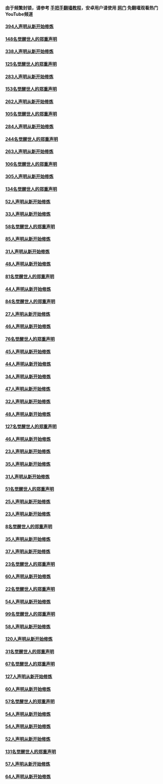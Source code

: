 #### 由于频繁封锁，请参考 [手把手翻墙教程](https://github.com/gfw-breaker/guides/wiki/)，安卓用户请使用 [网门](https://github.com/gfw-breaker/nogfw/blob/master/dl.md?t=05060100) 免翻墙观看热门YouTube频道 

#### [394人声明从新开始修炼](../pages/91/423914.md?t=05060100) 

#### [148名觉醒世人的郑重声明](../pages/91/423913.md?t=05060100) 

#### [338人声明从新开始修炼](../pages/91/423540.md?t=05060100) 

#### [125名觉醒世人的郑重声明](../pages/91/423539.md?t=05060100) 

#### [283人声明从新开始修炼](../pages/91/423296.md?t=05060100) 

#### [153名觉醒世人的郑重声明](../pages/91/423295.md?t=05060100) 

#### [262人声明从新开始修炼](../pages/91/423004.md?t=05060100) 

#### [105名觉醒世人的郑重声明](../pages/91/423003.md?t=05060100) 

#### [284人声明从新开始修炼](../pages/91/422707.md?t=05060100) 

#### [244名觉醒世人的郑重声明](../pages/91/422706.md?t=05060100) 

#### [263人声明从新开始修炼](../pages/91/422553.md?t=05060100) 

#### [106名觉醒世人的郑重声明](../pages/91/422552.md?t=05060100) 

#### [305人声明从新开始修炼](../pages/91/422153.md?t=05060100) 

#### [134名觉醒世人的郑重声明](../pages/91/422152.md?t=05060100) 

#### [52人声明从新开始修炼](../pages/91/421846.md?t=05060100) 

#### [33人声明从新开始修炼](../pages/91/421804.md?t=05060100) 

#### [58名觉醒世人的郑重声明](../pages/91/421845.md?t=05060100) 

#### [85人声明从新开始修炼](../pages/91/421769.md?t=05060100) 

#### [31人声明从新开始修炼](../pages/91/421763.md?t=05060100) 

#### [48人声明从新开始修炼](../pages/91/421605.md?t=05060100) 

#### [81名觉醒世人的郑重声明](../pages/91/421656.md?t=05060100) 

#### [44人声明从新开始修炼](../pages/91/421544.md?t=05060100) 

#### [84名觉醒世人的郑重声明](../pages/91/421543.md?t=05060100) 

#### [27人声明从新开始修炼](../pages/91/421465.md?t=05060100) 

#### [46人声明从新开始修炼](../pages/91/421454.md?t=05060100) 

#### [76名觉醒世人的郑重声明](../pages/91/421453.md?t=05060100) 

#### [45人声明从新开始修炼](../pages/91/421452.md?t=05060100) 

#### [44人声明从新开始修炼](../pages/91/421422.md?t=05060100) 

#### [34人声明从新开始修炼](../pages/91/421322.md?t=05060100) 

#### [47人声明从新开始修炼](../pages/91/421264.md?t=05060100) 

#### [32人声明从新开始修炼](../pages/91/421225.md?t=05060100) 

#### [48人声明从新开始修炼](../pages/91/421202.md?t=05060100) 

#### [127名觉醒世人的郑重声明](../pages/91/421224.md?t=05060100) 

#### [46人声明从新开始修炼](../pages/91/421203.md?t=05060100) 

#### [23人声明从新开始修炼](../pages/91/421138.md?t=05060100) 

#### [35人声明从新开始修炼](../pages/91/421122.md?t=05060100) 

#### [31人声明从新开始修炼](../pages/91/421081.md?t=05060100) 

#### [51名觉醒世人的郑重声明](../pages/91/421080.md?t=05060100) 

#### [25人声明从新开始修炼](../pages/91/421020.md?t=05060100) 

#### [23人声明从新开始修炼](../pages/91/420884.md?t=05060100) 

#### [8名觉醒世人的郑重声明](../pages/91/420883.md?t=05060100) 

#### [35人声明从新开始修炼](../pages/91/420809.md?t=05060100) 

#### [37人声明从新开始修炼](../pages/91/420766.md?t=05060100) 

#### [23名觉醒世人的郑重声明](../pages/91/420765.md?t=05060100) 

#### [60人声明从新开始修炼](../pages/91/420727.md?t=05060100) 

#### [22名觉醒世人的郑重声明](../pages/91/420726.md?t=05060100) 

#### [54人声明从新开始修炼](../pages/91/420529.md?t=05060100) 

#### [99名觉醒世人的郑重声明](../pages/91/420528.md?t=05060100) 

#### [58人声明从新开始修炼](../pages/91/420198.md?t=05060100) 

#### [120人声明从新开始修炼](../pages/91/420141.md?t=05060100) 

#### [31名觉醒世人的郑重声明](../pages/91/420197.md?t=05060100) 

#### [67名觉醒世人的郑重声明](../pages/91/420140.md?t=05060100) 

#### [127人声明从新开始修炼](../pages/91/420082.md?t=05060100) 

#### [60人声明从新开始修炼](../pages/91/420081.md?t=05060100) 

#### [57名觉醒世人的郑重声明](../pages/91/420080.md?t=05060100) 

#### [54人声明从新开始修炼](../pages/91/419533.md?t=05060100) 

#### [54人声明从新开始修炼](../pages/91/419532.md?t=05060100) 

#### [52人声明从新开始修炼](../pages/91/419531.md?t=05060100) 

#### [131名觉醒世人的郑重声明](../pages/91/419530.md?t=05060100) 

#### [57人声明从新开始修炼](../pages/91/419430.md?t=05060100) 

#### [64人声明从新开始修炼](../pages/91/419429.md?t=05060100) 

